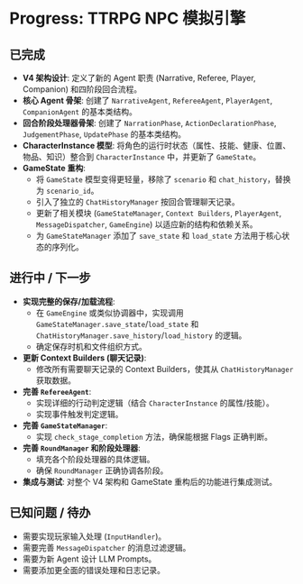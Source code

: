 # Progress: TTRPG NPC 模拟引擎

## 已完成

*   **V4 架构设计**: 定义了新的 Agent 职责 (Narrative, Referee, Player, Companion) 和四阶段回合流程。
*   **核心 Agent 骨架**: 创建了 `NarrativeAgent`, `RefereeAgent`, `PlayerAgent`, `CompanionAgent` 的基本类结构。
*   **回合阶段处理器骨架**: 创建了 `NarrationPhase`, `ActionDeclarationPhase`, `JudgementPhase`, `UpdatePhase` 的基本类结构。
*   **CharacterInstance 模型**: 将角色的运行时状态（属性、技能、健康、位置、物品、知识）整合到 `CharacterInstance` 中，并更新了 `GameState`。
*   **GameState 重构**:
    *   将 `GameState` 模型变得更轻量，移除了 `scenario` 和 `chat_history`，替换为 `scenario_id`。
    *   引入了独立的 `ChatHistoryManager` 按回合管理聊天记录。
    *   更新了相关模块 (`GameStateManager`, `Context Builders`, `PlayerAgent`, `MessageDispatcher`, `GameEngine`) 以适应新的结构和依赖关系。
    *   为 `GameStateManager` 添加了 `save_state` 和 `load_state` 方法用于核心状态的序列化。

## 进行中 / 下一步

*   **实现完整的保存/加载流程**:
    *   在 `GameEngine` 或类似协调器中，实现调用 `GameStateManager.save_state`/`load_state` 和 `ChatHistoryManager.save_history`/`load_history` 的逻辑。
    *   确定保存时机和文件组织方式。
*   **更新 Context Builders (聊天记录)**:
    *   修改所有需要聊天记录的 Context Builders，使其从 `ChatHistoryManager` 获取数据。
*   **完善 `RefereeAgent`**:
    *   实现详细的行动判定逻辑（结合 `CharacterInstance` 的属性/技能）。
    *   实现事件触发判定逻辑。
*   **完善 `GameStateManager`**:
    *   实现 `check_stage_completion` 方法，确保能根据 Flags 正确判断。
*   **完善 `RoundManager` 和阶段处理器**:
    *   填充各个阶段处理器的具体逻辑。
    *   确保 `RoundManager` 正确协调各阶段。
*   **集成与测试**: 对整个 V4 架构和 GameState 重构后的功能进行集成测试。

## 已知问题 / 待办

*   需要实现玩家输入处理 (`InputHandler`)。
*   需要完善 `MessageDispatcher` 的消息过滤逻辑。
*   需要为新 Agent 设计 LLM Prompts。
*   需要添加更全面的错误处理和日志记录。
